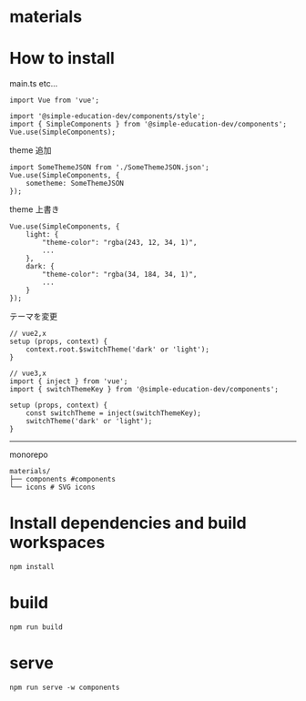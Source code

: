 # materials

# How to install

main.ts etc...

```
import Vue from 'vue';

import '@simple-education-dev/components/style';
import { SimpleComponents } from '@simple-education-dev/components';
Vue.use(SimpleComponents);
```

theme 追加

```
import SomeThemeJSON from './SomeThemeJSON.json';
Vue.use(SimpleComponents, {
    sometheme: SomeThemeJSON
});
```

theme 上書き

```
Vue.use(SimpleComponents, {
    light: {
        "theme-color": "rgba(243, 12, 34, 1)",
        ...
    },
    dark: {
        "theme-color": "rgba(34, 184, 34, 1)",
        ...
    }
});
```

テーマを変更

```
// vue2,x
setup (props, context) {
    context.root.$switchTheme('dark' or 'light');
}

// vue3,x
import { inject } from 'vue';
import { switchThemeKey } from '@simple-education-dev/components';

setup (props, context) {
    const switchTheme = inject(switchThemeKey);
    switchTheme('dark' or 'light');
}
```

---

monorepo

```
materials/
├── components #components
└── icons # SVG icons
```

# Install dependencies and build workspaces

```
npm install
```

# build

```
npm run build
```

# serve

```
npm run serve -w components
```

